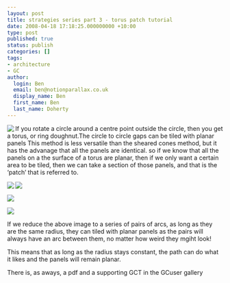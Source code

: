 ```yaml
---
layout: post
title: strategies series part 3 - torus patch tutorial
date: 2008-04-18 17:18:25.000000000 +10:00
type: post
published: true
status: publish
categories: []
tags:
- architecture
- GC
author:
  login: Ben
  email: ben@notionparallax.co.uk
  display_name: Ben
  first_name: Ben
  last_name: Doherty
---
```

<p><img src="{{ site.baseurl }}/assets/1332745021_3424604d16_m.jpg" align="left" /> If you rotate a circle around a centre point outside the circle, then you get a torus, or ring doughnut.The circle to circle gaps can be tiled with planar panels This method is less versatile than the sheared cones method, but it has the advanage that all the panels are identical. so if we know that all the panels on a the surface of a torus are planar, then if we only want a certain area to be tiled, then we can take a section of those panels, and that is the ‘patch’ that is referred to.</p>
<p><!--more--></p>
<p><img src="{{ site.baseurl }}/assets/2422608747_f0ce2c1e16_o.jpg" align="left" /></p>
<p><img src="{{ site.baseurl }}/assets/2423423480_4c151712a9_o.jpg" /></p>
<p><img src="{{ site.baseurl }}/assets/2423423510_41bdfa5e7e_o.jpg" /></p>
<p><img src="{{ site.baseurl }}/assets/2422706549_c3866cf2d7.jpg" /></p>
<p>If we reduce the above image to a series of pairs of arcs, as long as they are the same radius, they can tiled with planar panels as the pairs will always have an arc between them, no matter how weird they mgiht look!</p>
<p>This means that as long as the radius stays constant, the path can do what it likes and the panels will remain planar.</p>
<p>There is, as aways, a pdf and a supporting GCT in the GCuser gallery</p>
